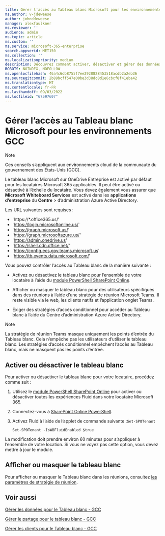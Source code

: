 ```yaml
---
title: Gérer l’accès au Tableau blanc Microsoft pour les environnements GCC
ms.author: v-jdeweese
author: johnddeweese
manager: alexfaulkner
ms.reviewer: ''
audience: admin
ms.topic: article
ms.custom: ''
ms.service: microsoft-365-enterprise
search.appverid: MET150
ms.collection: ''
ms.localizationpriority: medium
description: Découvrez comment activer, désactiver et gérer des données de tableau blanc.
ROBOTS: NOINDEX, NOFOLLOW
ms.openlocfilehash: 46a4c6db8755f7ee2928828453518acdb2a2eb36
ms.sourcegitcommit: 2b89bcff547e00be3d38dc8d1e6cbcf8f41eba42
ms.translationtype: MT
ms.contentlocale: fr-FR
ms.lasthandoff: 09/03/2022
ms.locfileid: "67597607"
---
```

# <a name="manage-access-to-microsoft-whiteboard-for-gcc-environments"></a>Gérer l’accès au Tableau blanc Microsoft pour les environnements GCC

>[!NOTE]
> Ces conseils s’appliquent aux environnements cloud de la communauté du gouvernement des États-Unis (GCC).

Le tableau blanc Microsoft sur OneDrive Entreprise est activé par défaut pour les locataires Microsoft 365 applicables. Il peut être activé ou désactivé à l’échelle du locataire. Vous devez également vous assurer que **Microsoft Whiteboard Services** est activé dans les **applications d’entreprise** du **Centre** >  d’administration Azure Active Directory.

Les URL suivantes sont requises :

- 'https://*.office365.us/'
- 'https://login.microsoftonline.us/'
- 'https://graph.microsoft.us/'
- 'https://graph.microsoftazure.us/'
- 'https://admin.onedrive.us'
- 'https://shell.cdn.office.net/'
- 'https://config.ecs.gov.teams.microsoft.us'
- 'https://tb.events.data.microsoft.com/'

Vous pouvez contrôler l’accès au Tableau blanc de la manière suivante :

- Activez ou désactivez le tableau blanc pour l’ensemble de votre locataire à l’aide du [module PowerShell SharePoint Online](/microsoft-365/enterprise/manage-sharepoint-online-with-microsoft-365-powershell).

- Afficher ou masquer le tableau blanc pour des utilisateurs spécifiques dans des réunions à l’aide d’une stratégie de réunion Microsoft Teams. Il reste visible via le web, les clients natifs et l’application onglet Teams.

- Exiger des stratégies d’accès conditionnel pour accéder au Tableau blanc à l’aide du Centre d’administration Azure Active Directory.

>[!NOTE]
> La stratégie de réunion Teams masque uniquement les points d’entrée du Tableau blanc. Cela n’empêche pas les utilisateurs d’utiliser le tableau blanc. Les stratégies d’accès conditionnel empêchent l’accès au Tableau blanc, mais ne masquent pas les points d’entrée.

## <a name="enable-or-disable-whiteboard"></a>Activer ou désactiver le tableau blanc

Pour activer ou désactiver le tableau blanc pour votre locataire, procédez comme suit : 

1. Utilisez le [module PowerShell SharePoint Online](/microsoft-365/enterprise/manage-sharepoint-online-with-microsoft-365-powershell) pour activer ou désactiver toutes les expériences Fluid dans votre locataire Microsoft 365.

2. Connectez-vous à [SharePoint Online PowerShell](/powershell/sharepoint/sharepoint-online/connect-sharepoint-online).

3. Activez Fluid à l’aide de l’applet de commande suivante :<code>Set-SPOTenant</code>

   <pre><code class="lang-powershell">Set-SPOTenant -IsWBFluidEnabled $true</code></pre>

La modification doit prendre environ 60 minutes pour s’appliquer à l’ensemble de votre location. Si vous ne voyez pas cette option, vous devez mettre à jour le module.

## <a name="show-or-hide-whiteboard"></a>Afficher ou masquer le tableau blanc

Pour afficher ou masquer le Tableau blanc dans les réunions, consultez [les paramètres de stratégie de réunion](/microsoftteams/meeting-policies-content-sharing).

## <a name="see-also"></a>Voir aussi

[Gérer les données pour le Tableau blanc - GCC](manage-data-gcc.md)

[Gérer le partage pour le tableau blanc - GCC](manage-sharing-gcc.md)

[Gérer les clients pour le Tableau blanc - GCC](manage-clients-gcc.md)